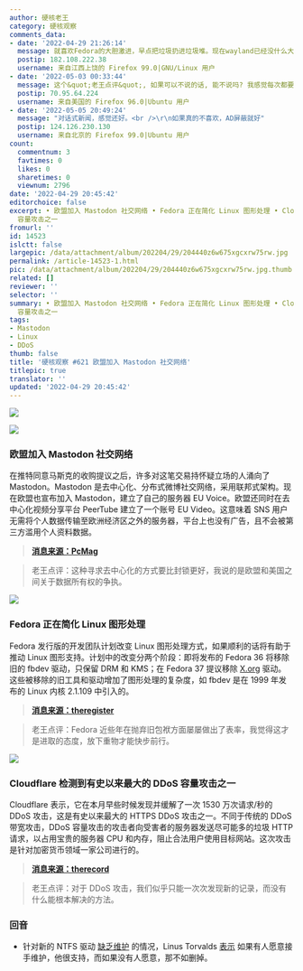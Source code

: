 ```yaml
---
author: 硬核老王
category: 硬核观察
comments_data:
- date: '2022-04-29 21:26:14'
  message: 就喜欢Fedora的大胆激进，早点把垃圾扔进垃圾堆。现在wayland已经没什么大问题了，可以用命令行解决的全用命令行，对gui的需求降到最低就会发现linux真好用，又流畅又省资源。
  postip: 182.108.222.38
  username: 来自江西上饶的 Firefox 99.0|GNU/Linux 用户
- date: '2022-05-03 00:33:44'
  message: 这个&quot;老王点评&quot;, 如果可以不说的话, 能不说吗? 我感觉每次都要硬挤出来一句话说说, 实在没有必要.
  postip: 70.95.64.224
  username: 来自美国的 Firefox 96.0|Ubuntu 用户
- date: '2022-05-05 20:49:24'
  message: "对话式新闻，感觉还好。<br />\r\n如果真的不喜欢，AD屏蔽就好"
  postip: 124.126.230.130
  username: 来自北京的 Firefox 99.0|Ubuntu 用户
count:
  commentnum: 3
  favtimes: 0
  likes: 0
  sharetimes: 0
  viewnum: 2796
date: '2022-04-29 20:45:42'
editorchoice: false
excerpt: • 欧盟加入 Mastodon 社交网络 • Fedora 正在简化 Linux 图形处理 • Cloudflare 检测到有史以来最大的 DDoS
  容量攻击之一
fromurl: ''
id: 14523
islctt: false
largepic: /data/attachment/album/202204/29/204440z6w675xgcxrw75rw.jpg
permalink: /article-14523-1.html
pic: /data/attachment/album/202204/29/204440z6w675xgcxrw75rw.jpg.thumb.jpg
related: []
reviewer: ''
selector: ''
summary: • 欧盟加入 Mastodon 社交网络 • Fedora 正在简化 Linux 图形处理 • Cloudflare 检测到有史以来最大的 DDoS
  容量攻击之一
tags:
- Mastodon
- Linux
- DDoS
thumb: false
title: '硬核观察 #621 欧盟加入 Mastodon 社交网络'
titlepic: true
translator: ''
updated: '2022-04-29 20:45:42'
---
```


![](/data/attachment/album/202204/29/204440z6w675xgcxrw75rw.jpg)


![](/data/attachment/album/202204/29/204449y3uq3ngn3azp004l.jpg)


### 欧盟加入 Mastodon 社交网络


在推特同意马斯克的收购提议之后，许多对这笔交易持怀疑立场的人涌向了 Mastodon。Mastodon 是去中心化、分布式微博社交网络，采用联邦式架构。现在欧盟也宣布加入 Mastodon，建立了自己的服务器 EU Voice。欧盟还同时在去中心化视频分享平台 PeerTube 建立了一个账号 EU Video。这意味着 SNS 用户无需将个人数据传输至欧洲经济区之外的服务器，平台上也没有广告，且不会被第三方滥用个人资料数据。



> 
> **[消息来源：PcMag](https://www.pcmag.com/news/eu-joins-mastodon-social-network-sets-up-its-own-server)**
> 
> 
> 



> 
> 老王点评：这种寻求去中心化的方式要比封锁更好，我说的是欧盟和美国之间关于数据所有权的争执。
> 
> 
> 


![](/data/attachment/album/202204/29/204501piq4rx2xidj49434.jpg)


### Fedora 正在简化 Linux 图形处理


Fedora 发行版的开发团队计划改变 Linux 图形处理方式，如果顺利的话将有助于推动 Linux 图形支持。计划中的改变分两个阶段：即将发布的 Fedora 36 将移除旧的 fbdev 驱动，只保留 DRM 和 KMS；在 Fedora 37 提议移除 [X.org](http://x.org/) 驱动。这些被移除的旧工具和驱动增加了图形处理的复杂度，如 fbdev 是在 1999 年发布的 Linux 内核 2.1.109 中引入的。



> 
> **[消息来源：theregister](https://www.theregister.com/2022/04/27/fedora_starts_to_simplify_linux/?td=rt-3a)**
> 
> 
> 



> 
> 老王点评：Fedora 近些年在抛弃旧包袱方面屡屡做出了表率，我觉得这才是进取的态度，放下重物才能快步前行。
> 
> 
> 


![](/data/attachment/album/202204/29/204521jk2ekvpk8pvkbdvz.jpg)


### Cloudflare 检测到有史以来最大的 DDoS 容量攻击之一


Cloudflare 表示，它在本月早些时候发现并缓解了一次 1530 万次请求/秒的 DDoS 攻击，这是有史以来最大的 HTTPS DDoS 攻击之一。不同于传统的 DDoS 带宽攻击，DDoS 容量攻击的攻击者向受害者的服务器发送尽可能多的垃圾 HTTP 请求，以占用宝贵的服务器 CPU 和内存，阻止合法用户使用目标网站。这次攻击是针对加密货币领域一家公司进行的。



> 
> **[消息来源：therecord](https://therecord.media/cloudflare-detects-one-of-the-largest-ddos-attacks-on-record-targeting-crypto-platform/)**
> 
> 
> 



> 
> 老王点评：对于 DDoS 攻击，我们似乎只能一次次发现新的记录，而没有什么能根本解决的方法。
> 
> 
> 


### 回音


* 针对新的 NTFS 驱动 [缺乏维护](/article-14517-1.html) 的情况，Linus Torvalds [表示](https://www.phoronix.com/scan.php?page=news_item&px=Linus-Torvalds-NTFS3-Comments) 如果有人愿意接手维护，他很支持，而如果没有人愿意，那不如删掉。